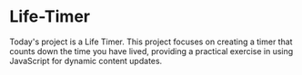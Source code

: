 # Life-Timer
Today's project is a Life Timer. This project focuses on creating a timer that counts down the time you have lived, providing a practical exercise in using JavaScript for dynamic content updates.
